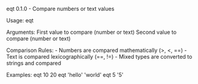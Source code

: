 
eqt 0.1.0 - Compare numbers or text values

Usage: 
    eqt  <VALUE1> <VALUE2>

Arguments:
    <VALUE1>    First value to compare (number or text)
    <VALUE2>    Second value to compare (number or text)

Comparison Rules:
    - Numbers are compared mathematically (>, <, ==)
    - Text is compared lexicographically (==, !=)
    - Mixed types are converted to strings and compared

Examples: 
    eqt 10 20
    eqt 'hello' 'world'
    eqt 5 '5'
    

